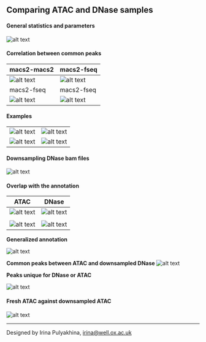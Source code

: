 Comparing ATAC and DNase samples
---------------------------------------

#### General statistics and parameters

![alt text](https://github.com/jknightlab/ATACseq_pipeline/blob/master/Core_manuscript/DNase/dnase_va_atac.png)

#### Correlation between common peaks

|  macs2-macs2  | macs2-fseq       |
| ------- | ------ |
| ![alt text](https://github.com/jknightlab/ATACseq_pipeline/blob/master/Core_manuscript/DNase/macs2_dnase_atac_common_peaks.png) | ![alt text](https://github.com/jknightlab/ATACseq_pipeline/blob/master/Core_manuscript/DNase/dnase_atac_common_peaks.log.png) |
|  macs2-fseq  | macs2-fseq       |
| ![alt text](https://github.com/jknightlab/ATACseq_pipeline/blob/master/Core_manuscript/DNase/dnase_atac_TSS_common_peaks.log.png) | ![alt text](https://github.com/jknightlab/ATACseq_pipeline/blob/master/Core_manuscript/DNase/dnase_atac_nonTSS_common_peaks.log.png) |


#### Examples

|         |        |
| ------- | ------ |
| ![alt text](https://github.com/jknightlab/ATACseq_pipeline/blob/master/Core_manuscript/DNase/dnase_atac_example1.png) | ![alt text](https://github.com/jknightlab/ATACseq_pipeline/blob/master/Core_manuscript/DNase/dnase_atac_example2.png) |
| ![alt text](https://github.com/jknightlab/ATACseq_pipeline/blob/master/Core_manuscript/DNase/dnase_atac_example3.png) | ![alt text](https://github.com/jknightlab/ATACseq_pipeline/blob/master/Core_manuscript/DNase/dnase_atac_example4.png) |

#### Downsampling DNase bam files

![alt text](https://github.com/jknightlab/ATACseq_pipeline/blob/master/Core_manuscript/DNase/atac_dnase_downsampled.png)

#### Overlap with the annotation

| ATAC | DNase |
| ---- | ----- |
| ![alt text](https://github.com/jknightlab/ATACseq_pipeline/blob/master/Core_manuscript/DNase/ATAC_k562_annotation_all_peaks_pie.png) | ![alt text](https://github.com/jknightlab/ATACseq_pipeline/blob/master/Core_manuscript/DNase/dnase_k562_annotation_all_peaks_pie.png) |
|      |       |
| ![alt text](https://github.com/jknightlab/ATACseq_pipeline/blob/master/Core_manuscript/DNase/ATAC_annotated_peaks_classification_pie.png) | ![alt text](https://github.com/jknightlab/ATACseq_pipeline/blob/master/Core_manuscript/DNase/DNase_annotated_peaks_classification_pie.png) |

**Generalized annotation**

![alt text](https://github.com/jknightlab/ATACseq_pipeline/blob/master/Core_manuscript/DNase/ATAC_dnase_generalized_annotated_peaks_classification_pie.png)

**Common peaks between ATAC and downsampled DNase**
![alt text](https://github.com/jknightlab/ATACseq_pipeline/blob/master/Core_manuscript/DNase/downsampled.png)

**Peaks unique for DNase or ATAC**

![alt text](https://github.com/jknightlab/ATACseq_pipeline/blob/master/Core_manuscript/DNase/dnase_atac_unique_peak_annotation.png)

#### Fresh ATAC against downsampled ATAC

![alt text](https://github.com/jknightlab/ATACseq_pipeline/blob/master/Core_manuscript/DNase/fresh_vs_downsampled_frozen.png)

------------------------------
Designed by Irina Pulyakhina, irina@well.ox.ac.uk
